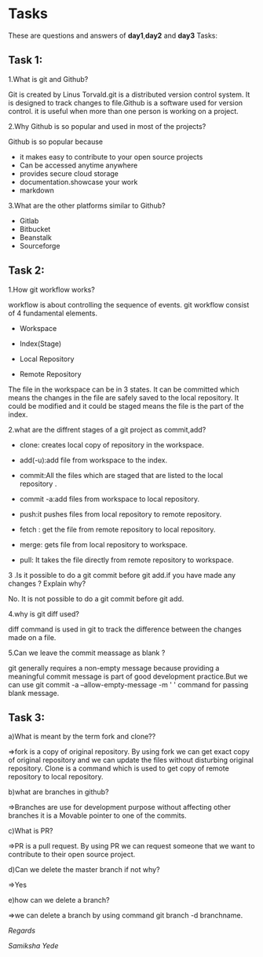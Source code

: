 # Tasks

These are questions and answers of **day1**,**day2** and **day3** Tasks:

## Task 1:

1.What is git and Github?

 Git is created by Linus Torvald.git is a distributed version control system. It is designed to track changes to file.Github is a software used for version control. it is useful when more than one person is working on a project.




2.Why Github is so popular and used in most of the projects?

Github is so popular because 
* it makes easy to contribute to your open source projects
* Can be accessed anytime anywhere
* provides secure cloud storage
* documentation.showcase your work
* markdown


3.What are the other platforms similar to Github?
* Gitlab
* Bitbucket
* Beanstalk
* Sourceforge

## Task 2:

1.How git workflow works?
   
workflow is about  controlling the sequence of events.
git workflow consist of 4  fundamental elements.
	
* Workspace
	
* Index(Stage)
	
* Local Repository
	
* Remote Repository
    
The file in the workspace can be in 3 states. It can be committed which means the changes in the file are safely saved to the local repository. It could be modified and it could be staged means the file is the part of the index.

2.what are the diffrent stages of a git project as commit,add?

* clone: creates local copy of repository in the workspace.

* add(-u):add file from workspace to the index.

* commit:All the files which are staged that are listed to the local repository .

* commit -a:add files from workspace to local repository.

* push:it pushes files from local repository to remote repository.

* fetch : get the file from remote repository to local repository.

* merge: gets file from local repository to workspace.

* pull: It takes the file directly from remote repository to workspace.



3 .Is it possible to do a git commit before git add.if you have made any changes ? Explain why?
  
No. It is not possible to do a git commit before git add.


4.why is git diff used?

diff command is used in git to track the difference between the changes made on a file.


5.Can we leave the commit meassage as blank ?
   
git generally requires a non-empty message because providing a meaningful commit message is part of good development practice.But we can use  git commit -a –allow-empty-message -m ' ' command for passing blank message.

## Task 3:

a)What is meant by the term fork and clone??

=>fork is a copy of original repository. By using fork we can get exact copy of original repository and we can update the files without disturbing original repository.
Clone is a command which is used to get copy of remote repository to local repository.

b)what are branches in github?

=>Branches are use for development purpose without affecting other branches it is a 
Movable pointer to one of the commits.

c)What is PR?

=>PR is a pull request.
By using PR  we can request
 someone that we want to contribute to their open source project.

d)Can we delete the master branch if not why?

=>Yes

e)how can we delete a branch?

=>we can delete a branch by using command git branch -d branchname.



_Regards_

_Samiksha Yede_

